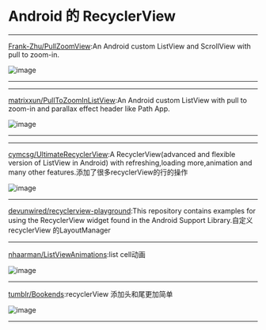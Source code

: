 
# Android 的 RecyclerView
---
[Frank-Zhu/PullZoomView](https://github.com/Frank-Zhu/PullZoomView):An Android custom ListView and ScrollView with pull to zoom-in.


![image](https://raw.githubusercontent.com/Frank-Zhu/PullZoomView/master/art/pull-to-zoom.gif)     
 

---
---
[matrixxun/PullToZoomInListView](https://github.com/matrixxun/PullToZoomInListView):An Android custom ListView with pull to zoom-in and parallax effect header like Path App.


![image](https://github.com/matrixxun/PullToZoomInListView/raw/master/art/pull-to-zoom.gif)     
 

---
---
[cymcsg/UltimateRecyclerView](https://github.com/cymcsg/UltimateRecyclerView):A RecyclerView(advanced and flexible version of ListView in Android) with refreshing,loading more,animation and many other features.添加了很多recyclerView的行的操作

![image](https://camo.githubusercontent.com/853a63ecd7ea3f4dcc9262fff4e0b30ff8751a33/68747470733a2f2f627974656275636b65742e6f72672f6d61727368616c6368656e2f696d616765732f7261772f343462656231363231323163373139656134303934626437656131633966306364376465346330342f756c74696d61746572656379636c6572766965772f756c74696d6174655f72656379636c65727669657731312e676966)     
 

---
[devunwired/recyclerview-playground](https://github.com/devunwired/recyclerview-playground):This repository contains examples for using the RecyclerView widget found in the Android Support Library.自定义recyclerView 的LayoutManager

---
[nhaarman/ListViewAnimations](https://github.com/nhaarman/ListViewAnimations):list cell动画

![image](https://raw.githubusercontent.com/nhaarman/ListViewAnimations/gh-pages/images/dynamiclistview.gif)     
 

---
[tumblr/Bookends](https://github.com/tumblr/Bookends):recyclerView 添加头和尾更加简单


![image](https://raw.githubusercontent.com/nhaarman/ListViewAnimations/gh-pages/images/dynamiclistview.gif)     
 

---